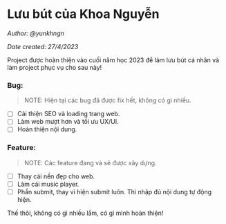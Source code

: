 # Lưu bút của Khoa Nguyễn
*Author: @yunkhngn*

*Date created: 27/4/2023*

Project được hoàn thiện vào cuối năm học 2023 để làm lưu bút cá nhân và làm project phục vụ cho sau này!

### Bug:
> NOTE: Hiện tại các bug đã được fix hết, không có gì nhiều.
- [ ] Cải thiện SEO và loading trang web.
- [ ] Làm web mượt hơn và tối ưu UX/UI.
- [ ] Hoàn thiện nội dung.
### Feature:
> NOTE: Các feature đang và sẽ được xây dựng.
- [ ] Thay cái nền đẹp cho web.
- [ ] Làm cái music player.
- [ ] Phần submit, thay vì hiện submit luôn. Thì nhập đủ nội dung tự động hiện.

Thế thôi, không có gì nhiều lắm, có gì mình hoàn thiện!